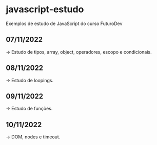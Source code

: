 # javascript-estudo
Exemplos de estudo de JavaScript do curso FuturoDev

## 07/11/2022
-> Estudo de tipos, array, object, operadores, escopo e condicionais. 

## 08/11/2022
-> Estudo de loopings. 

## 09/11/2022
-> Estudo de funções. 

## 10/11/2022
-> DOM, nodes e timeout. 
